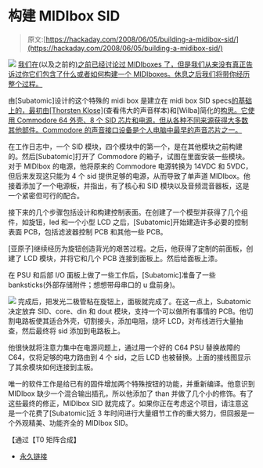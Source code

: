 # 构建 MIDIbox SID

> 原文:[https://hackaday.com/2008/06/05/building-a-midibox-sid/](https://hackaday.com/2008/06/05/building-a-midibox-sid/)

![](../Images/29b8275c20b716210e16a17036c046b6.png)
[我们在](http://www.hackaday.com/2007/05/23/mb-6582-diy-c64-based-midi-synth/)(以及之前的[)之前已经讨论过 MIDIboxes 了，但是我们从来没有真正告诉过你它们包含了什么或者如何构建一个 MIDIboxes。休息之后我们将带你经历整个过程。](http://cellphones.hackaday.com/2005/01/16/midibox-sid-serious-c64-sound/)

由[Subatomic]设计的这个特殊的 midi box 是建立在 midi box SID specs[的基础上的，最初由[Thorsten Klose]](http://www.ucapps.de/midibox_sid.html)(查看伟大的声音样本)和[Wilba]简化的[构思。它使用 Commodore 64 外壳、8 个 SID 芯片和电源，但从各种不同来源获得大多数其他部件。Commodore 的声音接口设备是个人电脑中最早的声音芯片之一。](http://www.midibox.org/dokuwiki/wilba_mb_6582)

在工作日志中，一个 SID 模块，四个模块中的第一个，是在其他模块之前构建的。然后[Subatomic]打开了 Commodore 的箱子，试图在里面安装一些模块。对于 MIDIbox 的电源，他将原来的 Commodore 电源转换为 14VDC 和 5VDC，但后来发现这只能为 4 个 sid 提供足够的电源，从而导致了单声道 MIDIbox。他接着添加了一个电源板，并指出，有了核心和 SID 模块以及音频混音器板，这是一个紧密但可行的配合。

接下来的几个步骤包括设计和构建控制表面。在创建了一个模型并获得了几个组件，如旋钮，led 和一个小型 LCD 之后，[Subatomic]开始建造许多必要的控制表面 PCB，包括滤波器控制 PCB 和其他一些 PCB。

[亚原子]继续经历为旋钮创造背光的艰苦过程。之后，他获得了定制的前面板，创建了 LCD 模块，并将它和几个 PCB 连接到面板上。然后给面板上漆。

在 PSU 和后部 I/O 面板上做了一些工作后，[Subatomic]准备了一些 banksticks(外部存储附件；想想带母串口的 u 盘前身)。

![](../Images/10c39791f14fc443a773ad2a866871d2.png)
完成后，把发光二极管粘在旋钮上，面板就完成了。在这一点上，Subatomic 决定放弃 SID、core、din 和 dout 模块，支持一个可以做所有事情的 PCB。他切割电路板使其适合外壳，切割接头，添加电阻，烧坏 LCD，对布线进行大量抽查，然后最终将 sid 添加到电路板上。

他很快就将注意力集中在电源问题上，通过用一个好的 C64 PSU 替换故障的 C64，仅将足够的电力路由到 4 个 sid，之后 LCD 也被替换。上面的接线图显示了其余模块如何连接到主板。

唯一的软件工作是给已有的固件增加两个特殊按钮的功能，并重新编译。他意识到 MIDIbox 缺少一个混合输出插孔，所以他添加了 than 并做了几个小的修饰。有了这些最终的修正，MIDIbox SID 就完成了。如果你正在考虑这个项目，请注意这是一个花费了[Subatomic]近 3 年时间进行大量细节工作的重大努力，但回报是一个外观精美、功能齐全的 MIDIbox SID。

【通过【T0 矩阵合成】

*   [永久链接](http://www.subatomicglue.com/sidl0g/)